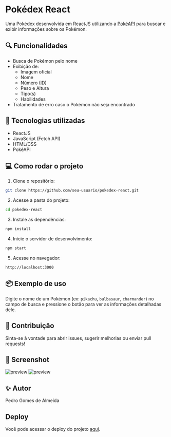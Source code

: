 
# Pokédex React

Uma Pokédex desenvolvida em ReactJS utilizando a [PokéAPI](https://pokeapi.co/) para buscar e exibir informações sobre os Pokémon.

## 🔍 Funcionalidades

- Busca de Pokémon pelo nome
- Exibição de:
  - Imagem oficial
  - Nome
  - Número (ID)
  - Peso e Altura
  - Tipo(s)
  - Habilidades
- Tratamento de erro caso o Pokémon não seja encontrado

## 🚀 Tecnologias utilizadas

- ReactJS
- JavaScript (Fetch API)
- HTML/CSS
- PokéAPI

## 💻 Como rodar o projeto

1. Clone o repositório:
```bash
git clone https://github.com/seu-usuario/pokedex-react.git
```

2. Acesse a pasta do projeto:
```bash
cd pokedex-react
```

3. Instale as dependências:
```bash
npm install
```

4. Inicie o servidor de desenvolvimento:
```bash
npm start
```

5. Acesse no navegador:
```
http://localhost:3000
```

## 📦 Exemplo de uso

Digite o nome de um Pokémon (ex: `pikachu`, `bulbasaur`, `charmander`) no campo de busca e pressione o botão para ver as informações detalhadas dele.

## 🤝 Contribuição

Sinta-se à vontade para abrir issues, sugerir melhorias ou enviar pull requests!

## 📸 Screenshot

![preview](https://imgur.com/ixBBc5j.png) 
![preview](https://imgur.com/SYaEpGb.png) 

## ✨ Autor

Pedro Gomes de Almeida

## Deploy

Você pode acessar o deploy do projeto [aqui](https://pokeapi-one-pi.vercel.app/).
